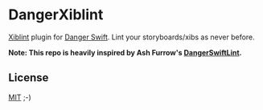 # DangerXiblint

[Xiblint](https://github.com/lyft/xiblint) plugin for [Danger Swift](https://github.com/danger/danger-swift). Lint your storyboards/xibs as never before.

__Note: This repo is heavily inspired by Ash Furrow's [DangerSwiftLint](https://github.com/ashfurrow/danger-swiftlint).__

## License

[MIT](LICENSE) ;-)